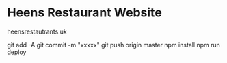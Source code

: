 # Heens Restaurant Website

heensrestautrants.uk

git add -A
git commit -m "xxxxx"
git push origin master
npm install
npm run deploy
